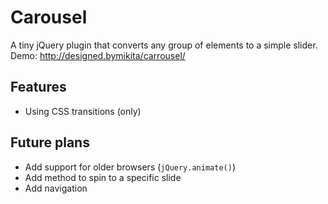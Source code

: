 Carousel
========

A tiny jQuery plugin that converts any group of elements to a simple slider. Demo: http://designed.bymikita/carrousel/

Features
--------

- Using CSS transitions (only)

Future plans
------------

- Add support for older browsers (`jQuery.animate()`)
- Add method to spin to a specific slide
- Add navigation